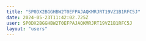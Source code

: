 ```yaml
---
title: "SP0DX2BGGHBW2T0EFPAJAQKMRJRT19VZ1B1RFC5J"
date: 2024-05-23T11:42:02.725Z
user: SP0DX2BGGHBW2T0EFPAJAQKMRJRT19VZ1B1RFC5J
layout: "users"
---
```

    
